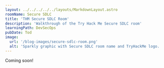```yaml
---
layout: ../../../../../layouts/MarkdownLayout.astro
roomName: Secure SDLC
title: 'THM Secure SDLC Room'
description: 'Walkthrough of the Try Hack Me Secure SDLC room'
learningPath: DevSecOps
pubDate: Tod
image:
  url: '/blog-images/secure-sdlc-room.png'
  alt: 'Sparkly graphic with Secure SDLC room name and TryHackMe logo.'
---
```


Coming soon!